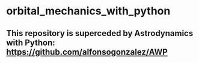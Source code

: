 # orbital_mechanics_with_python

## This repository is superceded by Astrodynamics with Python: https://github.com/alfonsogonzalez/AWP
